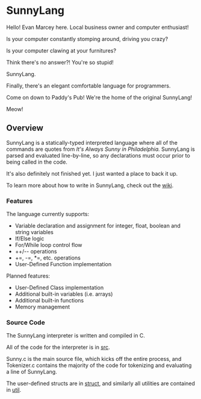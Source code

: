 # SunnyLang

Hello! Evan Marcey here. Local business owner and computer enthusiast!

Is your computer constantly stomping around, driving you crazy?

Is your computer clawing at your furnitures?

Think there's no answer?! You're so stupid!

SunnyLang.

Finally, there's an elegant comfortable language for programmers.

Come on down to Paddy's Pub! We're the home of the original SunnyLang!

Meow!

## Overview

SunnyLang is a statically-typed interpreted language where all of the commands are quotes from _It's Always Sunny in Philadelphia._ SunnyLang is parsed and evaluated line-by-line, so any declarations must occur prior to being called in the code.

It's also definitely not finished yet. I just wanted a place to back it up.

To learn more about how to write in SunnyLang, check out the [wiki](https://github.com/evanmarcey/SunnyLang/wiki/SunnyLang).

### Features
The language currently supports:
 - Variable declaration and assignment for integer, float, boolean and string variables
 - If/Else logic
 - For/While loop control flow
 - ++/-- operations
 - +=, -=, \*=, etc. operations
 - User-Defined Function implementation
 
Planned features:
  - User-Defined Class implementation
  - Additional built-in variables (i.e. arrays)
  - Additional built-in functions
  - Memory management
  
### Source Code

The SunnyLang interpreter is written and compiled in C.

All of the code for the interpreter is in [src](https://github.com/evanmarcey/SunnyLang/tree/master/src).

Sunny.c is the main source file, which kicks off the entire process, and Tokenizer.c contains the majority of the code for tokenizing and evaluating a line of SunnyLang.

The user-defined structs are in [struct](https://github.com/evanmarcey/SunnyLang/tree/master/src/struct), and similarly all utilities are contained in [util](https://github.com/evanmarcey/SunnyLang/tree/master/src/utils).


